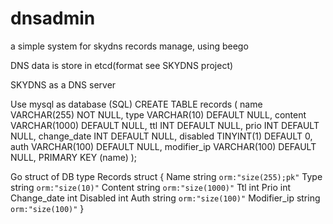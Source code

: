 # dnsadmin
a simple system for skydns records manage, using beego

DNS data is store in etcd(format see SKYDNS project)

SKYDNS as a DNS server 

Use mysql as database (SQL)
CREATE TABLE records (
  name                 VARCHAR(255) NOT NULL,
  type                 VARCHAR(10) DEFAULT NULL,
  content              VARCHAR(1000) DEFAULT NULL,
  ttl                  INT DEFAULT NULL,
  prio                 INT DEFAULT NULL,
  change_date          INT DEFAULT NULL,
  disabled             TINYINT(1) DEFAULT 0,
  auth                   VARCHAR(100) DEFAULT NULL,
  modifier_ip            VARCHAR(100) DEFAULT NULL,
  PRIMARY KEY (name)
);

Go struct of DB
type Records struct {
	Name        string `orm:"size(255);pk"`
	Type        string `orm:"size(10)"`
	Content     string `orm:"size(1000)"`
	Ttl         int
	Prio        int
	Change_date int
	Disabled    int
	Auth        string `orm:"size(100)"`
	Modifier_ip string `orm:"size(100)"`
}

